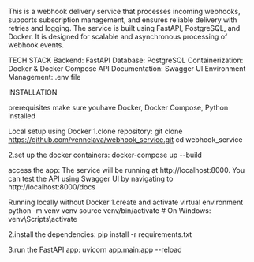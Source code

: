This is a webhook delivery service that processes incoming webhooks, supports subscription management, and ensures reliable delivery with retries and logging. The service is built using FastAPI, PostgreSQL, and Docker. It is designed for scalable and asynchronous processing of webhook events.

TECH STACK
Backend: FastAPI
Database: PostgreSQL
Containerization: Docker & Docker Compose
API Documentation: Swagger UI
Environment Management: .env file

INSTALLATION

prerequisites
make sure youhave Docker, Docker Compose, Python installed

Local setup using Docker
1.clone repository:
git clone https://github.com/vennelava/webhook_service.git
cd webhook_service

2.set up the docker containers:
docker-compose up --build

access the app:
The service will be running at http://localhost:8000.
You can test the API using Swagger UI by navigating to http://localhost:8000/docs

Running locally without Docker
1.create and activate virtual environment
python -m venv venv
source venv/bin/activate   # On Windows: venv\Scripts\activate

2.install the dependencies:
pip install -r requirements.txt

3.run the FastAPI app:
uvicorn app.main:app --reload


